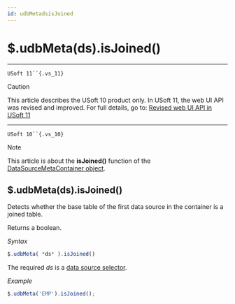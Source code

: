 ```yaml
---
id: udbMetadsisJoined
---
```


# $.udbMeta(ds).isJoined()



----

`USoft 11``{.vs_11}`

> [!CAUTION]
> This article describes the USoft 10 product only.
> In USoft 11, the web UI API was revised and improved. For full details, go to:
> [Revised web UI API in USoft 11](/docs/Web%20and%20app%20UIs/UDB%20udb/Revised%20web%20UI%20API%20in%20USoft%2011.md)

----

`USoft 10``{.vs_10}`

> [!NOTE]
> This article is about the **isJoined()** function of the [DataSourceMetaContainer object](/docs/Web%20and%20app%20UIs/UDB%20DataSourceMetaContainer).

## **$.udbMeta(ds).isJoined()**

Detects whether the base table of the first data source in the container is a joined table.

Returns a boolean.

*Syntax*

```js
$.udbMeta( *ds* ).isJoined()
```

The required *ds* is a [data source selector](/docs/Web%20and%20app%20UIs/UDB%20DataSourceMetaContainer/UDB%20DataSourceMetaContainer%20object.md).

*Example*

```js
$.udbMeta('EMP').isJoined();
```

 